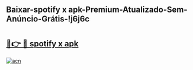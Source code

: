 
## Baixar-spotify x apk-Premium-Atualizado-Sem-Anúncio-Grátis-!j6j6c

# <h2><a href="https://andorid.site?title=spotify_x_apk&ref=27">🔗👉 🔴 spotify x apk</a></h2>

[![acn](https://github.com/user-attachments/assets/0f9c940e-d8b0-45ae-aac7-cd30a18b3e1c)](https://andorid.site?title=spotify_x_apk&ref=27)

